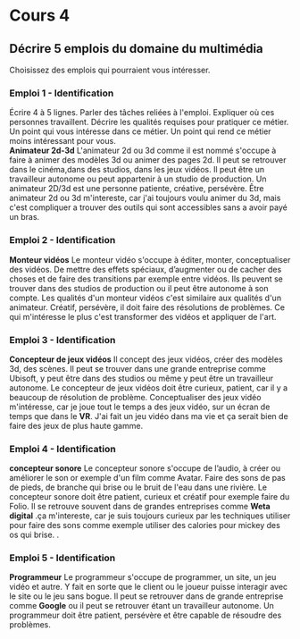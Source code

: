 # Cours 4
## Décrire 5 emplois du domaine du multimédia
Choisissez des emplois qui pourraient vous intéresser. 

### Emploi 1 - Identification
Écrire 4 à 5 lignes. Parler des tâches reliées à l'emploi. Expliquer où ces personnes travaillent. Décrire les qualités requises pour pratiquer ce métier. Un point qui vous intéresse dans ce métier. Un point qui rend ce métier moins intéressant pour vous.  
**Animateur 2d-3d**
L'animateur 2d ou 3d comme il est nommé s'occupe à faire à animer des modèles 3d ou animer des pages 2d. Il peut se retrouver dans le cinéma,dans des studios, dans les jeux vidéos. Il peut être un travailleur autonome ou peut appartenir à un studio de production. Un animateur 2D/3d est une personne patiente, créative, persévère. Être animateur 2d ou 3d m'intereste, car j'ai toujours voulu animer du 3d, mais c'est compliquer a trouver des outils qui sont accessibles sans a avoir payé un bras. 

### Emploi 2 - Identification
**Monteur vidéos**
Le monteur vidéo s'occupe à éditer, monter, conceptualiser des vidéos. De mettre des effets spéciaux, d’augmenter ou de cacher des choses et de faire des transitions par exemple entre vidéos. Ils peuvent se trouver dans des studios de production ou il peut être autonome à son compte. Les qualités d'un monteur vidéos c'est similaire aux qualités d'un animateur. Créatif, persévère, il doit faire des résolutions de problèmes. Ce qui m'intéresse le plus c'est transformer des vidéos et appliquer de l'art.

### Emploi 3 - Identification
**Concepteur de jeux vidéos**
Il concept des jeux vidéos, créer des modèles 3d, des scènes. Il peut se trouver dans une grande entreprise comme Ubisoft, y peut être dans des studios ou même y peut être un travailleur autonome. Le concepteur de jeux vidéos doit être curieux, patient, car il y a beaucoup de résolution de problème. Conceptualiser des jeux vidéo m'intéresse, car je joue tout le temps a des jeux vidéo, sur un écran de temps que dans le **VR**. J'ai fait un jeu vidéo dans ma vie et ça serait bien de faire des jeux de plus haute gamme.

### Emploi 4 - Identification
**concepteur sonore**
Le concepteur sonore s'occupe de l’audio, à créer ou améliorer le son or exemple d'un film comme Avatar. Faire des sons de pas de pieds, de branche qui brise ou le bruit de l'eau dans une rivière. Le concepteur sonore doit être patient, curieux et créatif pour exemple faire du Folio. Il se retrouve souvent dans de grandes entreprises comme **Weta digital** .ça m'intereste, car je suis toujours curieux par les techniques utiliser pour faire des sons comme exemple utiliser des calories pour mickey des os qui brise.
.
### Emploi 5 - Identification
**Programmeur**
Le programmeur s'occupe de programmer, un site, un jeu vidéo et autre. Y fait en sorte que le client ou le joueur puisse interagir avec le site ou le jeu sans bogue. Il peut se retrouver dans de grande entreprise comme **Google** ou il peut se retrouver étant un travailleur autonome. Un programmeur doit être patient, persévère et être capable de résoudre des problèmes.

